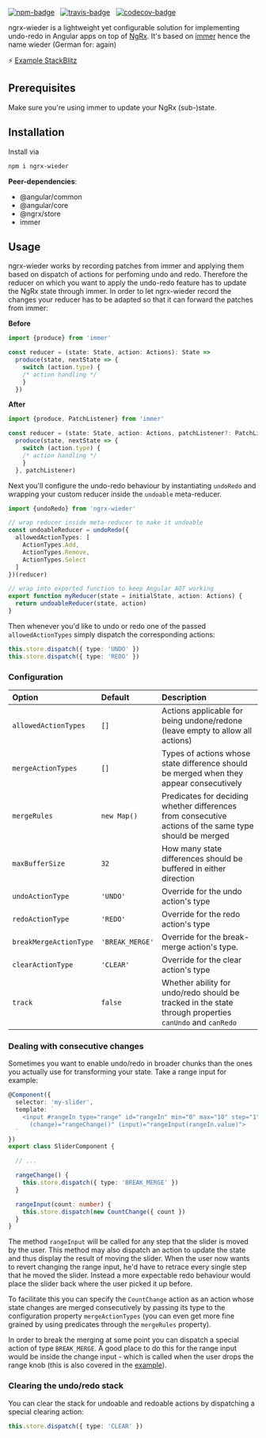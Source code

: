 [![npm-badge](https://img.shields.io/npm/v/ngrx-wieder.svg?style=flat-square)](https://www.npmjs.com/package/ngrx-wieder)
&nbsp;
[![travis-badge](https://img.shields.io/travis/nilsmehlhorn/ngrx-wieder/master.svg?style=flat-square)](https://travis-ci.org/nilsmehlhorn/ngrx-wieder)
&nbsp;
[![codecov-badge](https://codecov.io/gh/nilsmehlhorn/ngrx-wieder/branch/master/graph/badge.svg)](https://codecov.io/gh/nilsmehlhorn/ngrx-wieder)

ngrx-wieder is a lightweight yet configurable solution for implementing undo-redo in Angular apps on top of [NgRx](https://ngrx.io/).
It's based on [immer](https://github.com/immerjs/immer) hence the name wieder (German for: again)

⚡ [Example StackBlitz](https://stackblitz.com/github/nilsmehlhorn/ngrx-wieder-example)

## Prerequisites

Make sure you're using immer to update your NgRx (sub-)state.

## Installation

Install via
```bash
npm i ngrx-wieder
```

**Peer-dependencies**:
- @angular/common
- @angular/core
- @ngrx/store
- immer

## Usage

ngrx-wieder works by recording patches from immer and applying
them based on dispatch of actions for perfoming undo and redo.
Therefore the reducer on which you want to apply the undo-redo feature
has to update the NgRx state through immer. In order to let
ngrx-wieder record the changes your reducer has to be adapted
so that it can forward the patches from immer:

**Before**
```ts
import {produce} from 'immer'

const reducer = (state: State, action: Actions): State =>
  produce(state, nextState => {
    switch (action.type) {
    /* action handling */
    }
  })
```

**After**
```ts
import {produce, PatchListener} from 'immer'

const reducer = (state: State, action: Actions, patchListener?: PatchListener): State =>
  produce(state, nextState => {
    switch (action.type) {
    /* action handling */
    }
  }, patchListener)
```

Next you'll configure the undo-redo behaviour by instantiating `undoRedo` and wrapping
your custom reducer inside the `undoable` meta-reducer.

```ts
import {undoRedo} from 'ngrx-wieder'

// wrap reducer inside meta-reducer to make it undoable
const undoableReducer = undoRedo({
  allowedActionTypes: [
    ActionTypes.Add,
    ActionTypes.Remove,
    ActionTypes.Select
  ]
})(reducer)

// wrap into exported function to keep Angular AOT working
export function myReducer(state = initialState, action: Actions) {
  return undoableReducer(state, action)
}
```

Then whenever you'd like to undo or redo one of the passed `allowedActionTypes` simply dispatch
the corresponding actions:
```ts
this.store.dispatch({ type: 'UNDO' })
this.store.dispatch({ type: 'REDO' })
```

### Configuration

| Option | Default | Description
|:---  |:--- | :---
| `allowedActionTypes`| `[]` |Actions applicable for being undone/redone (leave empty to allow all actions)
| `mergeActionTypes`| `[]` | Types of actions whose state difference should be merged when they appear consecutively
| `mergeRules`| `new Map()` |Predicates for deciding whether differences from consecutive actions of the same type should be merged
| `maxBufferSize`| `32` | How many state differences should be buffered in either direction
| `undoActionType`| `'UNDO'` | Override for the undo action's type
| `redoActionType`| `'REDO'` | Override for the redo action's type
| `breakMergeActionType`| `'BREAK_MERGE'` | Override for the break-merge action's type.
| `clearActionType`| `'CLEAR'` | Override for the clear action's type
| `track`| `false` | Whether ability for undo/redo should be tracked in the state through properties `canUndo` and `canRedo`

### Dealing with consecutive changes

Sometimes you want to enable undo/redo in broader chunks than the ones you actually use for
transforming your state. Take a range input for example:

```ts
@Component({
  selector: 'my-slider',
  template: `
    <input #rangeIn type="range" id="rangeIn" min="0" max="10" step="1" 
      (change)="rangeChange()" (input)="rangeInput(rangeIn.value)">
  `
})
export class SliderComponent {

  // ...

  rangeChange() {
    this.store.dispatch({ type: 'BREAK_MERGE' })
  }

  rangeInput(count: number) {
    this.store.dispatch(new CountChange({ count })
  }
}
```

The method `rangeInput` will be called for any step that the slider is moved by the user. This method
may also dispatch an action to update the state and thus display the result of moving the slider.
When the user now wants to revert changing the range input, he'd have to retrace every single step that
he moved the slider. Instead a more expectable redo behaviour would place the slider back where the
user picked it up before. 

To facilitate this you can specify the `CountChange` action as an action
whose state changes are merged consecutively by passing its type to the configuration property 
`mergeActionTypes` (you can even get more fine grained by using predicates through the `mergeRules` property).

In order to break the merging at some point you can dispatch a special action of type `BREAK_MERGE`.
A good place to do this for the range input would be inside the change input - which is called when the user drops the range knob (this is also covered in the [example](https://stackblitz.com/edit/ngrx-wieder-app)).

### Clearing the undo/redo stack

You can clear the stack for undoable and redoable actions by dispatching a special clearing action:
```ts
this.store.dispatch({ type: 'CLEAR' })
```
